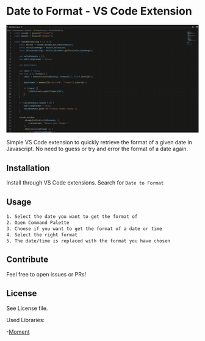 # Date to Format - VS Code Extension

![How to](https://github.com/JonaNeu/date-to-format/blob/master/media/usage.gif "How to")

Simple VS Code extension to quickly retrieve the format of a given date in Javascript. No need to guess or try and error the format of a date again.

## Installation

Install through VS Code extensions. Search for `Date to Format`

## Usage

```
1. Select the date you want to get the format of
2. Open Command Palette
3. Choose if you want to get the format of a date or time
4. Select the right format
5. The date/time is replaced with the format you have chosen
```

## Contribute

Feel free to open issues or PRs!

## License

See License file.

Used Libraries:

-[Moment](https://github.com/moment/moment)
